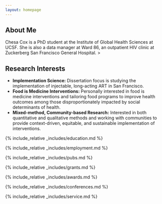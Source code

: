 ```yaml
---
layout: homepage
---
```


## About Me

Chesa Cox is a PhD student at the Institute of Global Health Sciences at UCSF. She is also a data manager at Ward 86, an outpatient HIV clinic at Zuckerberg San Francisco General Hospital. >

## Research Interests

- **Implementation Science:** Dissertation focus is studying the implementation of injectable, long-acting ART in San Francisco.
- **Food is Medicine Interventions:** Personally interested in food is medicine interventions and tailoring food programs to improve health outcomes among those disproportionately impacted by social determinants of health.
- **Mixed-method, Community-based Research:** Interested in both quantitative and qualitative methods and working with communities to provide context-driven, equitable, and sustainable implementation of interventions.

{% include_relative _includes/education.md %}

{% include_relative _includes/employment.md %}

{% include_relative _includes/pubs.md %}

<!--{% include_relative _includes/art.md %}--> <!-- you can escape this line if you don't have any art examples -->

{% include_relative _includes/grants.md %}

{% include_relative _includes/awards.md %}

{% include_relative _includes/conferences.md %}

{% include_relative _includes/service.md %}

